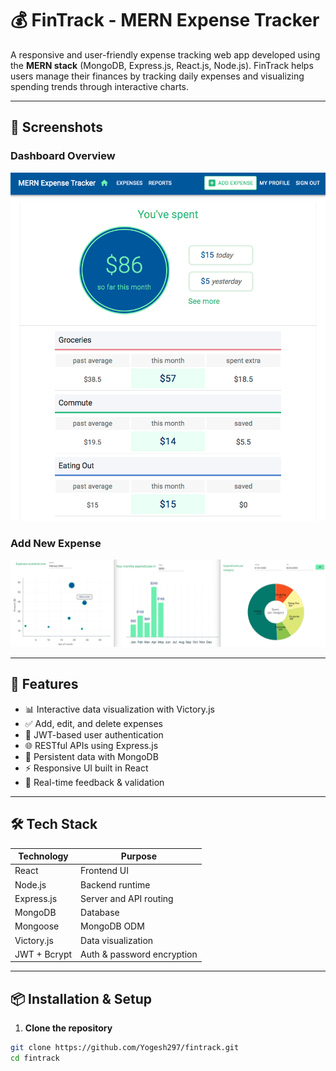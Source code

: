 # 💰 FinTrack - MERN Expense Tracker

A responsive and user-friendly expense tracking web app developed using the **MERN stack** (MongoDB, Express.js, React.js, Node.js). FinTrack helps users manage their finances by tracking daily expenses and visualizing spending trends through interactive charts.

---

## 📸 Screenshots

### Dashboard Overview
![Dashboard](./screenshots/image1.png)

### Add New Expense
![Add Expense](./screenshots/image2.png)

---

## 🚀 Features

- 📊 Interactive data visualization with Victory.js
- ✅ Add, edit, and delete expenses
- 🔐 JWT-based user authentication
- 🌐 RESTful APIs using Express.js
- 📁 Persistent data with MongoDB
- ⚡ Responsive UI built in React
- 💬 Real-time feedback & validation

---

## 🛠 Tech Stack

| Technology   | Purpose                       |
|--------------|-------------------------------|
| React        | Frontend UI                   |
| Node.js      | Backend runtime               |
| Express.js   | Server and API routing        |
| MongoDB      | Database                      |
| Mongoose     | MongoDB ODM                   |
| Victory.js   | Data visualization            |
| JWT + Bcrypt | Auth & password encryption    |

---

## 📦 Installation & Setup

1. **Clone the repository**
```bash
git clone https://github.com/Yogesh297/fintrack.git
cd fintrack
